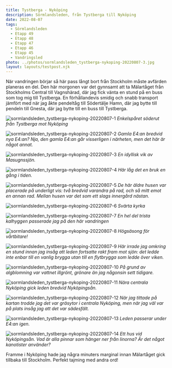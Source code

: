 ```yaml
---
title: Tystberga - Nyköping
description: Sörmlandsleden, från Tystberga till Nyköping
date: 2022-08-07
tags:
  - Sörmlandsleden
  - Etapp 49
  - Etapp 48
  - Etapp 47
  - Etapp 46
  - Etapp 45
  - Vandringsled
photo: ../photos/sormlandsleden_tystberga-nykoping-20220807-3.jpg
layout: layouts/testpost.njk
---
```

När vandringen börjar så här pass långt bort från Stockholm måste avfärden planeras en del. Den här morgonen var det gynnsamt att ta Mälartåget från Stockholms Central till Vagnshärad, där jag fick vänta en stund på en buss som tog mig till Tystberga. En förhållandevis smidig och snabb transport jämfört med när jag åkte pendeltåg till Södertälje Hamn, där jag bytte till pendeln till Gnesta, där jag bytte till en buss till Tystberga.

![sormlandsleden_tystberga-nykoping-20220807-1](../photos/sormlandsleden_tystberga-nykoping-20220807-1.jpg)
*Enkelspåret söderut från Tystberga mot Nyköping*

![sormlandsleden_tystberga-nykoping-20220807-2](../photos/sormlandsleden_tystberga-nykoping-20220807-2.jpg)
*Gamla E4:an bredvid nya E4:an? Nja, den gamla E4:an går visserligen i närheten, men det här är något annat.*

![sormlandsleden_tystberga-nykoping-20220807-3](../photos/sormlandsleden_tystberga-nykoping-20220807-3.jpg)
*En idyllisk vik av Masugnssjön.*

![sormlandsleden_tystberga-nykoping-20220807-4](../photos/sormlandsleden_tystberga-nykoping-20220807-4.jpg)
*Här låg det en bruk en gång i tiden.*

![sormlandsleden_tystberga-nykoping-20220807-5](../photos/sormlandsleden_tystberga-nykoping-20220807-5.jpg)
*De här äldre husen var placerade på underligt vis: två bredvid varandra på rad, och så mitt emot en annan rad.
Mellan husen var det som ett slags innergård nästan.*

![sormlandsleden_tystberga-nykoping-20220807-6](../photos/sormlandsleden_tystberga-nykoping-20220807-6.jpg)
*Svärta kyrka*

![sormlandsleden_tystberga-nykoping-20220807-7](../photos/sormlandsleden_tystberga-nykoping-20220807-7.jpg)
*En hel del trista kalhyggen passerade jag på den här vandringen*

![sormlandsleden_tystberga-nykoping-20220807-8](../photos/sormlandsleden_tystberga-nykoping-20220807-8.jpg)
*Högsäsong för vårtbitare!*

![sormlandsleden_tystberga-nykoping-20220807-9](../photos/sormlandsleden_tystberga-nykoping-20220807-9.jpg)
*Här irrade jag omkring en stund innan jag insåg att leden fortsatte rakt fram mot sjön: det ledde inte
enbar till en vanlig brygga utan till en flytbrygga som ledde över viken.*

![sormlandsleden_tystberga-nykoping-20220807-10](../photos/sormlandsleden_tystberga-nykoping-20220807-10.jpg)
*På grund av algblomning var vattnet illgrönt, grönare än jag någonsin sett tidigare.*

![sormlandsleden_tystberga-nykoping-20220807-11](../photos/sormlandsleden_tystberga-nykoping-20220807-11.jpg)
*Nära centrala Nyköping gick leden bredvid Nyköpingsån.*

![sormlandsleden_tystberga-nykoping-20220807-12](../photos/sormlandsleden_tystberga-nykoping-20220807-12.jpg)
*När jag tittade på kartan trodde jag det var gräsytor i centrala Nyköping, men när jag väl var på plats insåg jag att det var sädesfält.*

![sormlandsleden_tystberga-nykoping-20220807-13](../photos/sormlandsleden_tystberga-nykoping-20220807-13.jpg)
*Leden passerar under E4:an igen.*

![sormlandsleden_tystberga-nykoping-20220807-14](../photos/sormlandsleden_tystberga-nykoping-20220807-14.jpg)
*Ett hus vid Nyköpingsån. Vad är alla pinnar som hänger ner från linorna? Är det något kanotister använder?*

Framme i Nyköping hade jag några minuters marginal innan Mälartåget gick tillbaka till Stockholm. Perfekt
tajming med andra ord!